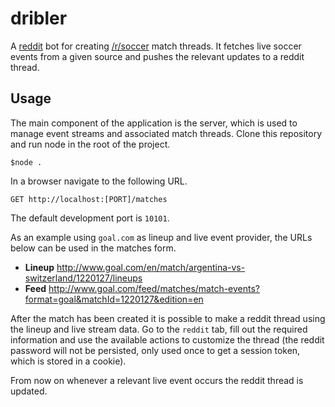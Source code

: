 # dribler

A [reddit][reddit] bot for creating [/r/soccer][soccer] match threads. It fetches live soccer events from a given source and pushes the relevant updates to a reddit thread.

## Usage

The main component of the application is the server, which is used to manage event streams and associated match threads. Clone this repository and run node in the root of the project.

	$node .

In a browser navigate to the following URL.

	GET http://localhost:[PORT]/matches

The default development port is `10101`.

As an example using `goal.com` as lineup and live event provider, the URLs below can be used in the matches form.

* **Lineup** http://www.goal.com/en/match/argentina-vs-switzerland/1220127/lineups
* **Feed** http://www.goal.com/feed/matches/match-events?format=goal&matchId=1220127&edition=en

After the match has been created it is possible to make a reddit thread using the lineup and live stream data. Go to the `reddit` tab, fill out the required information and use the available actions to customize the thread (the reddit password will not be persisted, only used once to get a session token, which is stored in a cookie).

From now on whenever a relevant live event occurs the reddit thread is updated.

[reddit]: http://www.reddit.com
[soccer]: http://www.reddit.com/r/soccer

